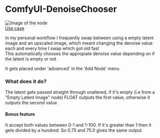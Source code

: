 # ComfyUI-DenoiseChooser

![Image of the node](https://i.imgur.com/RlR6q2w.png)  
[Use case](https://imgur.com/e8ncI1s)

In my personal workflow I frequently swap between using a empty latent image and an upscaled image, which meant changing the denoise value each and every time I swap which got old fast  
This automatically chooses the appropiate denoise value depending on if the latent is empty or not

It gets placed under 'advanced' in the 'Add Node' menu

### What does it do?
The latent gets passed straight through unaltered, if it's empty (i.e from a "Empty Latent Image" node) FLOAT outputs the first value, otherwise it outputs the second value

#### Bonus feature
It accept both values between 0-1 and 1-100. If it's greater than 1 then it gets divided by a hundred. So 0.75 and 75.0 gives the same output